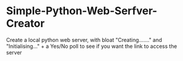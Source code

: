 # Simple-Python-Web-Serfver-Creator
Create a local python web server, with bloat "Creating......." and "Initialising..." + a Yes/No poll to see if you want the link to access the server
